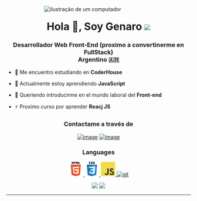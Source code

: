<img src="https://raw.githubusercontent.com/MicaelliMedeiros/micaellimedeiros/master/image/computer-illustration.png" alt="ilustração de um computador" min-width="400px" max-width="400px" width="400px" align="right">

<h1 align="center">Hola 👋, Soy Genaro <img height="40" src="https://emoji.gg/assets/emoji/7333-parrotdance.gif"></h1>
<h3 align="center">Desarrollador Web Front-End (proximo a convertinerme en FullStack)<br>Argentino 🇦🇷</h3>

- 🔭 Me encuentro estudiando en  **CoderHouse**

- 🌱 Actualmente estoy aprendiendo **JavaScript**

- 👯 Queriendo introducirme en el mundo laboral del **Front-end**

- ⚡ Proximo curso por aprender **Reacj JS**



<h3 align="center">Contactame a través de</h3>
<div align="center">

[![image](https://img.shields.io/badge/LinkedIn-0077B5?style=for-the-badge&logo=linkedin&logoColor=white)](https://www.linkedin.com/in/genarobottarlini/)
[![image](https://img.shields.io/badge/Gmail-D14836?style=for-the-badge&logo=gmail&logoColor=white)](mailto:bottarlini.99@gmail.com)
  
</div>

<h3 align="center">Languages</h3>

<p align="center"> 
  <a href="https://www.w3.org/html/" target="_blank"> 
    <img src="https://raw.githubusercontent.com/devicons/devicon/master/icons/html5/html5-original-wordmark.svg" alt="html5" width="40" height="40"/> 
  </a>
  <a href="https://www.w3schools.com/css/" target="_blank"> 
    <img src="https://raw.githubusercontent.com/devicons/devicon/master/icons/css3/css3-original-wordmark.svg" alt="css3" width="40" height="40"/> 
  </a> 
  
  <a href="https://developer.mozilla.org/en-US/docs/Web/JavaScript" target="_blank"> 
    <img src="https://raw.githubusercontent.com/devicons/devicon/master/icons/javascript/javascript-original.svg" alt="javascript" width="40" height="40"/> 
  </a> 
 
  <a href="https://git-scm.com/" target="_blank"> 
    <img src="https://www.vectorlogo.zone/logos/git-scm/git-scm-icon.svg" alt="git" width="40" height="40"/> 
  </a>
</p>

<p align= "center">
  <img height= "150" src="https://github-readme-stats.vercel.app/api?username=GBottarlini&theme=react&show_icons=true&include_all_commits=true" />
  <img height= "150" src="https://github-readme-stats.vercel.app/api/top-langs/?username=GBottarlini&theme=react&layout=compact" />
</p>

------
